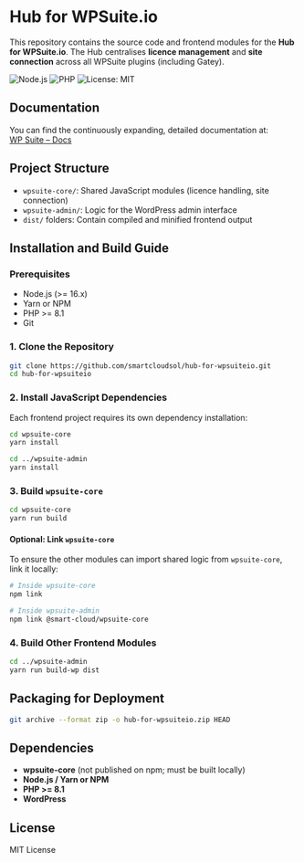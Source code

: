 # Hub for WPSuite.io

This repository contains the source code and frontend modules for the **Hub for WPSuite.io**.
The Hub centralises **licence management** and **site connection** across all WPSuite plugins (including Gatey).  

![Node.js](https://img.shields.io/badge/node-%3E%3D16.x-blue.svg)
![PHP](https://img.shields.io/badge/PHP-%3E%3D8.1-blue)
![License: MIT](https://img.shields.io/badge/License-MIT-yellow.svg)

## Documentation

You can find the continuously expanding, detailed documentation at:  
[WP Suite – Docs](https://wpsuite.io/docs/)

## Project Structure

- `wpsuite-core/`: Shared JavaScript modules (licence handling, site connection)
- `wpsuite-admin/`: Logic for the WordPress admin interface
- `dist/` folders: Contain compiled and minified frontend output

## Installation and Build Guide

### Prerequisites
- Node.js (>= 16.x)
- Yarn or NPM
- PHP >= 8.1
- Git

### 1. Clone the Repository
```bash
git clone https://github.com/smartcloudsol/hub-for-wpsuiteio.git
cd hub-for-wpsuiteio
```

### 2. Install JavaScript Dependencies
Each frontend project requires its own dependency installation:

```bash
cd wpsuite-core
yarn install

cd ../wpsuite-admin
yarn install
```

### 3. Build `wpsuite-core`
```bash
cd wpsuite-core
yarn run build
```

#### Optional: Link `wpsuite-core`
To ensure the other modules can import shared logic from `wpsuite-core`, link it locally:

```bash
# Inside wpsuite-core
npm link

# Inside wpsuite-admin
npm link @smart-cloud/wpsuite-core
```

### 4. Build Other Frontend Modules
```bash
cd ../wpsuite-admin
yarn run build-wp dist
```

## Packaging for Deployment
```bash
git archive --format zip -o hub-for-wpsuiteio.zip HEAD
```

## Dependencies

- **wpsuite-core** (not published on npm; must be built locally)
- **Node.js / Yarn or NPM**
- **PHP >= 8.1**
- **WordPress**

## License

MIT License
